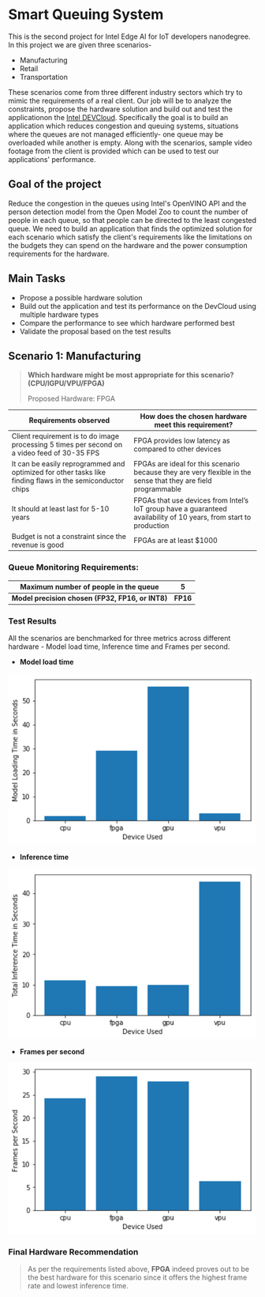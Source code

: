# Smart Queuing System
This is the second project for Intel Edge AI for IoT developers nanodegree. In this project we are given three scenarios-
- Manufacturing
- Retail
- Transportation

These scenarios come from three different industry sectors which try to mimic the requirements of a real client. Our job will be to analyze the constraints, propose the hardware solution and build out and test the applicationon the [Intel DEVCloud](https://devcloud.intel.com/edge/). Specifically the goal is to build an application which reduces congestion and queuing systems, situations where the queues are not managed efficiently- one queue may be overloaded while another is empty. Along with the scenarios, sample video footage from the client is provided which can be used to test our applications' performance.

## Goal of the project
Reduce the congestion in the queues using Intel's OpenVINO API and the person detection model from the Open Model Zoo to count the number of people in each queue, so that people can be directed to the least congested queue. We need to build an application that finds the optimized solution for each scenario which satisfy the client's requirements like the limitations on the budgets they can spend on the hardware and the power consumption requirements for the hardware.

## Main Tasks
- Propose a possible hardware solution
- Build out the application and test its performance on the DevCloud using multiple hardware types
- Compare the performance to see which hardware performed best
- Validate the proposal based on the test results

## Scenario 1: Manufacturing
> __Which hardware might be most appropriate for this scenario? (CPU/IGPU/VPU/FPGA)__
>
> Proposed Hardware: FPGA

| Requirements observed | How does the chosen hardware meet this requirement? |
| --- | --- |
| Client requirement is to do image processing 5 times per second on a video feed of 30-35 FPS | FPGA provides low latency as compared to other devices |
| It can be easily reprogrammed and optimized for other tasks like finding flaws in the semiconductor chips | FPGAs are ideal for this scenario because they are very flexible in the sense that they are field programmable |
| It should at least last for 5-10 years | FPGAs that use devices from Intel’s IoT group have a guaranteed availability of 10 years, from start to production | 
| Budget is not a constraint since the revenue is good | FPGAs are at least $1000 |

### Queue Monitoring Requirements:
| Maximum number of people in the queue | 5 |
| --- | --- |
| __Model precision chosen (FP32, FP16, or INT8)__ | __FP16__ |

### Test Results

All the scenarios are benchmarked for three metrics across different hardware - Model load time, Inference time and Frames per second.
- __Model load time__

![model_load_time_manufacturing](images/model_load_time_manufacturing.png)

- __Inference time__

![inference_time_manufacturing](images/inference_time_manufacturing.png)

- __Frames per second__

![fps_manufacturing](images/fps_manufacturing.png)

### Final Hardware Recommendation
> As per the requirements listed above, __FPGA__ indeed proves out to be the best hardware for this scenario since it offers the highest frame rate and lowest inference time.
